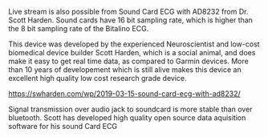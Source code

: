 
   Live stream is also possible from Sound Card ECG with AD8232 from Dr. Scott Harden. Sound cards have 16 bit sampling rate, which is higher than the 8 bit sampling rate of the Bitalino ECG.
  
  This device was developed by the experienced Neuroscientist and low-cost biomedical device builder Scott Harden, which is a social animal, and does make it easy to get real time data, as compared to Garmin devices. More than 10 years of developement which is still alive makes this device an excellent high quality low cost research grade device.
  
  https://swharden.com/wp/2019-03-15-sound-card-ecg-with-ad8232/
  
  Signal transmission over audio jack to soundcard is more stable than over bluetooth. Scott has developed high quality open source data aquisition software for his sound Card ECG
